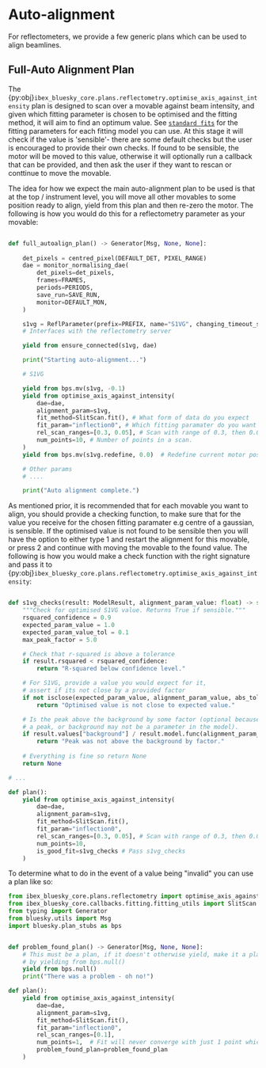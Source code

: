 # Auto-alignment

For reflectometers, we provide a few generic plans which can be used to align beamlines.

## Full-Auto Alignment Plan

The {py:obj}`ibex_bluesky_core.plans.reflectometry.optimise_axis_against_intensity` plan is designed to scan over a movable against beam intensity, and given which fitting parameter is chosen to be optimised and the fitting method, it will aim to find an optimum value. See [`standard fits`](../fitting/standard_fits.md) for the fitting parameters for each fitting model you can use. At this stage it will check if the value is 'sensible'- there are some default checks but the user is encouraged to provide their own checks. If found to be sensible, the motor will be moved to this value, otherwise it will optionally run a callback that can be provided, and then ask the user if they want to rescan or conttinue to move the movable.

The idea for how we expect the main auto-alignment plan to be used is that at the top / instrument level, you will move all other movables to some position ready to align, yield from this plan and then re-zero the motor.
The following is how you would do this for a reflectometry parameter as your movable:

```python

def full_autoalign_plan() -> Generator[Msg, None, None]:
 
    det_pixels = centred_pixel(DEFAULT_DET, PIXEL_RANGE)
    dae = monitor_normalising_dae(
        det_pixels=det_pixels,
        frames=FRAMES,
        periods=PERIODS,
        save_run=SAVE_RUN,
        monitor=DEFAULT_MON,
    )

    s1vg = ReflParameter(prefix=PREFIX, name="S1VG", changing_timeout_s=60)
    # Interfaces with the reflectometry server

    yield from ensure_connected(s1vg, dae)

    print("Starting auto-alignment...")

    # S1VG

    yield from bps.mv(s1vg, -0.1)
    yield from optimise_axis_against_intensity(
        dae=dae,
        alignment_param=s1vg,
        fit_method=SlitScan.fit(), # What form of data do you expect
        fit_param="inflection0", # Which fitting paramater do you want to optimise
        rel_scan_ranges=[0.3, 0.05], # Scan with range of 0.3, then 0.05
        num_points=10, # Number of points in a scan.
    )
    yield from bps.mv(s1vg.redefine, 0.0)  # Redefine current motor position to be 0

    # Other params
    # ....

    print("Auto alignment complete.")

```

As mentioned prior, it is recommended that for each movable you want to align, you should provide a checking function, to make sure that for the value you receive for the chosen fitting paramater e.g centre of a gaussian, is sensible. If the optimised value is not found to be sensible then you will have the option to either type 1 and restart the alignment for this movable, or press 2 and continue with moving the movable to the found value. The following is how you would make a check function with the right signature and pass it to {py:obj}`ibex_bluesky_core.plans.reflectometry.optimise_axis_against_intensity`:

```python

def s1vg_checks(result: ModelResult, alignment_param_value: float) -> str | None: # Must take a ModelResult and a float
    """Check for optimised S1VG value. Returns True if sensible."""
    rsquared_confidence = 0.9
    expected_param_value = 1.0
    expected_param_value_tol = 0.1
    max_peak_factor = 5.0

    # Check that r-squared is above a tolerance
    if result.rsquared < rsquared_confidence:
        return "R-squared below confidence level."

    # For S1VG, provide a value you would expect for it,
    # assert if its not close by a provided factor
    if not isclose(expected_param_value, alignment_param_value, abs_tol=expected_param_value_tol):
        return "Optimised value is not close to expected value."

    # Is the peak above the background by some factor (optional because param may not be for
    # a peak, or background may not be a parameter in the model).
    if result.values["background"] / result.model.func(alignment_param_value) <= max_peak_factor:
        return "Peak was not above the background by factor."
    
    # Everything is fine so return None
    return None

# ...

def plan():
    yield from optimise_axis_against_intensity(
        dae=dae,
        alignment_param=s1vg,
        fit_method=SlitScan.fit(),
        fit_param="inflection0",
        rel_scan_ranges=[0.3, 0.05], # Scan with range of 0.3, then 0.05
        num_points=10,
        is_good_fit=s1vg_checks # Pass s1vg_checks
    )

```

To determine what to do in the event of a value being "invalid" you can use a plan like so:

```python
from ibex_bluesky_core.plans.reflectometry import optimise_axis_against_intensity
from ibex_bluesky_core.callbacks.fitting.fitting_utils import SlitScan
from typing import Generator
from bluesky.utils import Msg
import bluesky.plan_stubs as bps


def problem_found_plan() -> Generator[Msg, None, None]:
    # This must be a plan, if it doesn't otherwise yield, make it a plan
    # by yielding from bps.null()
    yield from bps.null()
    print("There was a problem - oh no!")

def plan():
    yield from optimise_axis_against_intensity(
        dae=dae,
        alignment_param=s1vg,
        fit_method=SlitScan.fit(),
        fit_param="inflection0",
        rel_scan_ranges=[0.1],
        num_points=1,  # Fit will never converge with just 1 point which should cause a "problem".
        problem_found_plan=problem_found_plan
    )
```
